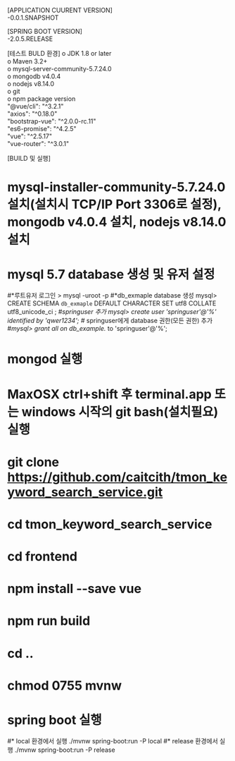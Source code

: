 [APPLICATION CUURENT VERSION] <br>
-0.0.1.SNAPSHOT

[SPRING BOOT VERSION] <br>
-2.0.5.RELEASE

[테스트 BULD 환경]
o JDK 1.8 or later<br>
o Maven 3.2+<br>
o mysql-server-community-5.7.24.0<br>
o mongodb v4.0.4<br>
o nodejs v8.14.0<br>
o git<br>
o npm package version<br>
"@vue/cli": "^3.2.1"<br>
"axios": "^0.18.0"<br>
"bootstrap-vue": "^2.0.0-rc.11"<br>
"es6-promise": "^4.2.5"<br>
"vue": "^2.5.17"<br>
"vue-router": "^3.0.1"<br>

[BUILD 및 실행]
# mysql-installer-community-5.7.24.0 설치(설치시 TCP/IP Port 3306로 설정), mongodb v4.0.4 설치, nodejs v8.14.0 설치

# mysql 5.7 database 생성 및 유저 설정
#*루트유저 로그인  > mysql -uroot -p 
#*db_exmaple database 생성
mysql> CREATE SCHEMA `db_exmaple` DEFAULT CHARACTER SET utf8 COLLATE utf8_unicode_ci ;
#*springuser 추가 mysql> create user 'springuser'@'%' identified by 'qwer1234'; 
#* springuser에게 database 권한(모든 권한) 추가 #*mysql> grant all on db_example.* to 'springuser'@'%'; 

# mongod 실행
# MaxOSX ctrl+shift 후 terminal.app 또는 windows 시작의 git bash(설치필요) 실행
# git clone https://github.com/caitcith/tmon_keyword_search_service.git
# cd tmon_keyword_search_service
# cd frontend
# npm install --save vue
# npm run build
# cd ..
# chmod 0755 mvnw
# spring boot 실행
#* local 환경에서 실행
./mvnw spring-boot:run -P local 
#* release 환경에서 실행
./mvnw spring-boot:run -P release 
